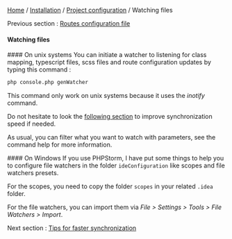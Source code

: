 [Home](../../../README.md) / [Installation](../../configuration.md) /
[Project configuration](../projectConfiguration.md) / Watching files

Previous section : [Routes configuration file](routesConfiguration.md)

#### Watching files

#### On unix systems
You can initiate a watcher to listening for class mapping, typescript files, scss files and route configuration updates
by typing this command :

```bash
php console.php genWatcher
```

This command only work on unix systems because it uses the _inotify_ command.

Do not hesitate to look the [following section](synchronizationTips.md) to improve synchronization
 speed if needed.
 
As usual, you can filter what you want to watch with parameters, see the command help for more 
 information.

#### On Windows
If you use PHPStorm, I have put some things to help you to configure file watchers in the folder `ideConfiguration` like 
scopes and file watchers presets.

For the scopes, you need to copy the folder `scopes` in your related `.idea` folder.

For the file watchers, you can import them via _File > Settings > Tools > File Watchers > Import_.

Next section : [Tips for faster synchronization](synchronizationTips.md)